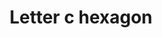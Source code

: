 ---
title: Letter c hexagon
tags: ["letter", "c", "hexagon", "alphabet", "six", "sides", "shape"]
icon: letter-c-hexagon
svg: '<svg xmlns="http://www.w3.org/2000/svg" width="24" height="24" fill="none" viewBox="0 0 24 24" stroke-width="1.5" stroke-linecap="round" stroke-linejoin="round" stroke="currentColor"><path d="M15 10v-.25A1.75 1.75 0 0 0 13.25 8H11a2 2 0 0 0-2 2v4a2 2 0 0 0 2 2h2.25A1.75 1.75 0 0 0 15 14.25V14"/><path d="M20.5 15.8V8.2a1.91 1.91 0 0 0-.944-1.645l-6.612-3.8a1.88 1.88 0 0 0-1.888 0l-6.612 3.8A1.9 1.9 0 0 0 3.5 8.2v7.602a1.91 1.91 0 0 0 .944 1.644l6.612 3.8a1.88 1.88 0 0 0 1.888 0l6.612-3.8A1.9 1.9 0 0 0 20.5 15.8"/></svg>'
---